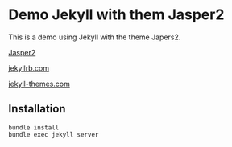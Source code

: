 # Demo Jekyll with them Jasper2

This is a demo using Jekyll with the theme Japers2.

[Jasper2](https://github.com/jekyller/jasper2)

[jekyllrb.com](https://jekyllrb.com/)

[jekyll-themes.com](https://jekyll-themes.com/)

## Installation

```
bundle install
bundle exec jekyll server
```
